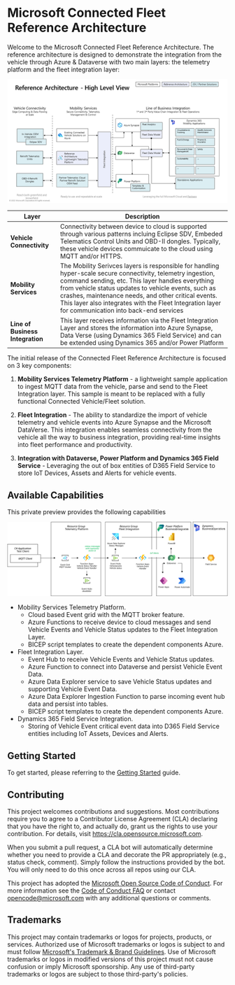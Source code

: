 # Microsoft Connected Fleet Reference Architecture 

Welcome to the Microsoft Connected Fleet Reference Architecture.   The reference architecture is designed to demonstrate the integration from the vehicle through Azure & Dataverse with two main layers: the telemetry platform and the fleet integration layer:

![High Level Architecture](./docs/images//HighLevelArchitecture.png)

| Layer |  Description  |
|---|---|
| **Vehicle Connectivity**  | Connectivity between device to cloud is supported through various patterns incluing Eclipse SDV, Embeded Telematics Control Units and OBD-II dongles.   Typically, these vehicle devices commuicate to the cloud using MQTT and/or HTTPS.    |
| **Mobility Services**  | The Mobility Serivces layers is responsible for handling hyper-scale secure connectivity, telemetry ingestion, command sending, etc. This layer handles everything from vehicle status updates to vehicle events, such as crashes, maintenance needs, and other critical events.  This layer also integrates with the Fleet Integration layer for communication into back-end services  |
| **Line of Business Integration**  | This layer receives information via the Fleet Integration Layer and stores the information into Azure Synapse, Data Verse (using Dynamics 365 Field Service) and can be extended using Dynamics 365 and/or Power Platform  |

The initial release of the Connected Fleet Reference Architecture is focused on 3 key components:



1. **Mobility Services Telemetry Platform** - a lightweight sample application to ingest MQTT data from the vehicle, parse and send to the Fleet Integration layer.   This sample is meant to be replaced with a fully functional Connected Vehicle/Fleet solution.

1. **Fleet Integration** - The ability to standardize the import of vehicle telemetry and vehicle events into Azure Synapse and the Microsoft DataVerse. This integration enables seamless connectivity from the vehicle all the way to business integration, providing real-time insights into fleet performance and productivity.

1. **Integration with Dataverse, Power Platform and Dynamics 365 Field Service** - Leveraging the out of box entities of D365 Field Service to store IoT Devices, Assets and Alerts for vehicle events.

## Available Capabilities

This private preview provides the following capabilities

![High Level Architecture](./docs/images/CapabilitiesOverview.svg)

- Mobility Services Telemetry Platform.
  - Cloud based Event grid with the MQTT broker feature.
  - Azure Functions to receive device to cloud messages and send Vehicle Events and Vehicle Status updates to the Fleet Integration Layer.
  - BICEP script templates to create the dependent components Azure.
- Fleet Integration Layer.
  - Event Hub to receive Vehicle Events and Vehicle Status updates.
  - Azure Function to connect into Dataverse and persist Vehicle Event Data.
  - Azure Data Explorer service to save Vehicle Status updates and supporting Vehicle Event Data.
  - Azure Data Explorer Ingestion Function to parse incoming event hub data and persist into tables.
  - BICEP script templates to create the dependent components Azure.
- Dynamics 365 Field Service Integration.
  - Storing of Vehicle Event critical event data into D365 Field Service entities including IoT Assets, Devices and Alerts.

## Getting Started

To get started, please referring to the [Getting Started](./docs/GettingStarted.md) guide.

## Contributing

This project welcomes contributions and suggestions.  Most contributions require you to agree to a
Contributor License Agreement (CLA) declaring that you have the right to, and actually do, grant us
the rights to use your contribution. For details, visit https://cla.opensource.microsoft.com.

When you submit a pull request, a CLA bot will automatically determine whether you need to provide
a CLA and decorate the PR appropriately (e.g., status check, comment). Simply follow the instructions
provided by the bot. You will only need to do this once across all repos using our CLA.

This project has adopted the [Microsoft Open Source Code of Conduct](https://opensource.microsoft.com/codeofconduct/).
For more information see the [Code of Conduct FAQ](https://opensource.microsoft.com/codeofconduct/faq/) or
contact [opencode@microsoft.com](mailto:opencode@microsoft.com) with any additional questions or comments.

## Trademarks

This project may contain trademarks or logos for projects, products, or services. Authorized use of Microsoft 
trademarks or logos is subject to and must follow [Microsoft's Trademark & Brand Guidelines](https://www.microsoft.com/en-us/legal/intellectualproperty/trademarks/usage/general).
Use of Microsoft trademarks or logos in modified versions of this project must not cause confusion or imply Microsoft sponsorship.
Any use of third-party trademarks or logos are subject to those third-party's policies.
